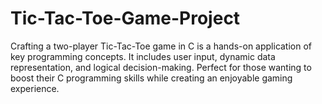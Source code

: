 # Tic-Tac-Toe-Game-Project
Crafting a two-player Tic-Tac-Toe game in C is a hands-on application of key programming concepts. It includes user input, dynamic data representation, and logical decision-making. Perfect for those wanting to boost their C programming skills while creating an enjoyable gaming experience.
